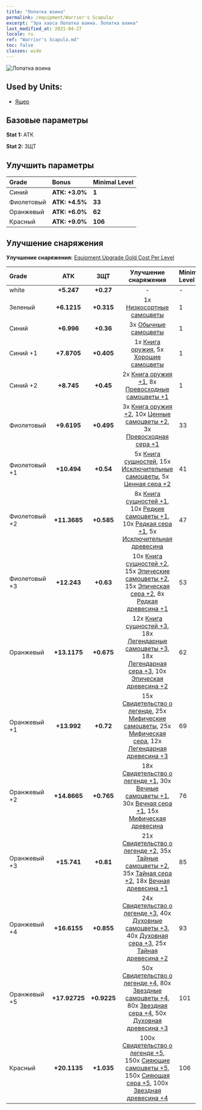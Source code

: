 ```yaml
---
title: "Лопатка воина"
permalink: /equipment/Warrior's Scapula/
excerpt: "Эра хаоса Лопатка воина. Лопатка воина"
last_modified_at: 2021-04-27
locale: ru
ref: "Warrior's Scapula.md"
toc: false
classes: wide
---
```


  ![Лопатка воина](/images/e/e_8023.png)

## Used by Units:

* [Ящер](/ru/units/Lizardman/) 


## Базовые параметры
 **Stat 1:** АТК

 **Stat 2:** ЗЩТ

## Улучшить параметры

  |     Grade    |   Bonus | Minimal Level | 
  |:-------------|:--------|:--------------| 
  | Синий | **АТК: +3.0%** | **1** | 
  | Фиолетовый | **АТК: +4.5%** | **33** | 
  | Оранжевый | **АТК: +6.0%** | **62** | 
  | Красный | **АТК: +9.0%** | **106** | 


## Улучшение снаряжения
 **Улучшение снаряжения:** [Equipment Upgrade Gold Cost Per Level](/equipment/EquipmentUpgradeCostPerLevel/) 

  |          Grade      | АТК | ЗЩТ | Улучшение снаряжения | Minimal Level |
  |:--------------------|:---------:|:---------:|:----------------:|:--------------|
  | white | **+5.247** | **+0.27** | - | - |
  | Зеленый | **+6.1215** | **+0.315** | 1x [Низкосортные самоцветы](/ItemsRU/mat_4/) | 1 |
  | Синий | **+6.996** | **+0.36** | 3x [Обычные самоцветы](/ItemsRU/mat_10/) | 1 |
  | Синий +1 | **+7.8705** | **+0.405** | 1x [Книга оружия](/ItemsRU/mat_18/), 5x [Хорошие самоцветы](/ItemsRU/mat_16/) | 1 |
  | Синий +2 | **+8.745** | **+0.45** | 2x [Книга оружия +1](/ItemsRU/mat_25/), 8x [Превосходные самоцветы +1](/ItemsRU/mat_23/) | 1 |
  | Фиолетовый | **+9.6195** | **+0.495** | 3x [Книга оружия +2](/ItemsRU/mat_32/), 10x [Ценные самоцветы +2](/ItemsRU/mat_30/), 3x [Превосходная сера +1](/ItemsRU/mat_22/) | 33 |
  | Фиолетовый +1 | **+10.494** | **+0.54** | 5x [Книга сущностей](/ItemsRU/mat_39/), 15x [Исключительные самоцветы](/ItemsRU/mat_37/), 5x [Ценная сера +2](/ItemsRU/mat_29/) | 41 |
  | Фиолетовый +2 | **+11.3685** | **+0.585** | 8x [Книга сущностей +1](/ItemsRU/mat_46/), 10x [Редкие самоцветы +1](/ItemsRU/mat_44/), 10x [Редкая сера +1](/ItemsRU/mat_43/), 5x [Исключительная древесина](/ItemsRU/mat_34/) | 47 |
  | Фиолетовый +3 | **+12.243** | **+0.63** | 10x [Книга сущностей +2](/ItemsRU/mat_53/), 15x [Эпические самоцветы +2](/ItemsRU/mat_51/), 15x [Эпическая сера +2](/ItemsRU/mat_50/), 8x [Редкая древесина +1](/ItemsRU/mat_41/) | 53 |
  | Оранжевый | **+13.1175** | **+0.675** | 12x [Книга сущностей +3](/ItemsRU/mat_60/), 18x [Легендарные самоцветы +3](/ItemsRU/mat_58/), 18x [Легендарная сера +3](/ItemsRU/mat_57/), 10x [Эпическая древесина +2](/ItemsRU/mat_48/) | 62 |
  | Оранжевый +1 | **+13.992** | **+0.72** | 15x [Свидетельство о легенде](/ItemsRU/mat_67/), 25x [Мифические самоцветы](/ItemsRU/mat_65/), 25x [Мифическая сера](/ItemsRU/mat_64/), 12x [Легендарная древесина +3](/ItemsRU/mat_55/) | 69 |
  | Оранжевый +2 | **+14.8665** | **+0.765** | 18x [Свидетельство о легенде +1](/ItemsRU/mat_74/), 30x [Вечные самоцветы +1](/ItemsRU/mat_72/), 30x [Вечная сера +1](/ItemsRU/mat_71/), 15x [Мифическая древесина](/ItemsRU/mat_62/) | 76 |
  | Оранжевый +3 | **+15.741** | **+0.81** | 21x [Свидетельство о легенде +2](/ItemsRU/mat_81/), 35x [Тайные самоцветы +2](/ItemsRU/mat_79/), 35x [Тайная сера +2](/ItemsRU/mat_78/), 18x [Вечная древесина +1](/ItemsRU/mat_69/) | 85 |
  | Оранжевый +4 | **+16.6155** | **+0.855** | 24x [Свидетельство о легенде +3](/ItemsRU/mat_88/), 40x [Духовные самоцветы +3](/ItemsRU/mat_86/), 40x [Духовная сера +3](/ItemsRU/mat_85/), 25x [Тайная древесина +2](/ItemsRU/mat_76/) | 93 |
  | Оранжевый +5 | **+17.92725** | **+0.9225** | 50x [Свидетельство о легенде +4](/ItemsRU/mat_95/), 80x [Звездные самоцветы +4](/ItemsRU/mat_93/), 80x [Звездная сера +4](/ItemsRU/mat_92/), 50x [Духовная древесина +3](/ItemsRU/mat_83/) | 101 |
  | Красный | **+20.1135** | **+1.035** | 100x [Свидетельство о легенде +5](/ItemsRU/mat_102/), 150x [Сияющие самоцветы +5](/ItemsRU/mat_100/), 150x [Сияющая сера +5](/ItemsRU/mat_99/), 100x [Звездная древесина +4](/ItemsRU/mat_90/) | 106 |

